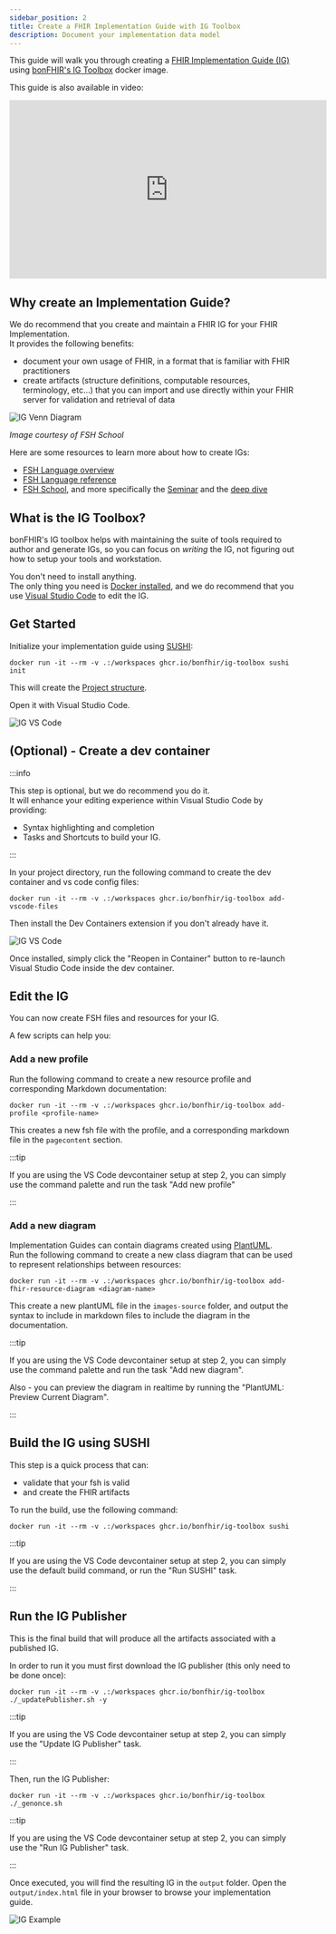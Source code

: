 ```yaml
---
sidebar_position: 2
title: Create a FHIR Implementation Guide with IG Toolbox
description: Document your implementation data model
---
```


This guide will walk you through creating a [FHIR Implementation Guide (IG)](https://www.hl7.org/fhir/implementationguide.html)
using [bonFHIR's IG Toolbox](https://github.com/bonfhir/ig-toolbox) docker image.

This guide is also available in video:

<p style={{textAlign: "center"}}>
  <iframe width="560" height="315" src="https://www.youtube-nocookie.com/embed/tgUZ1Et4fvM" title="YouTube video player" frameborder="0" allow="accelerometer; autoplay; clipboard-write; encrypted-media; gyroscope; picture-in-picture; web-share" allowfullscreen></iframe>
</p>

## Why create an Implementation Guide?

We do recommend that you create and maintain a FHIR IG for your FHIR Implementation.  
It provides the following benefits:

- document your own usage of FHIR, in a format that is familiar with FHIR practitioners
- create artifacts (structure definitions, computable resources, terminology, etc...) that you can import and use directly
  within your FHIR server for validation and retrieval of data

![IG Venn Diagram](/img/docs/ig_venn.svg)

_Image courtesy of FSH School_

Here are some resources to learn more about how to create IGs:

- [FSH Language overview](https://hl7.org/fhir/uv/shorthand/)
- [FSH Language reference](https://hl7.org/fhir/uv/shorthand/reference.html)
- [FSH School](https://fshschool.org/), and more specifically the [Seminar](https://fshschool.org/courses/fsh-seminar/) and the [deep dive](https://fshschool.org/courses/fsh-seminar/04-deep-dive-with-fsh.html)

## What is the IG Toolbox?

bonFHIR's IG toolbox helps with maintaining the suite of tools required to author and generate IGs,
so you can focus on _writing_ the IG, not figuring out how to setup your tools and workstation.

You don't need to install anything.  
The only thing you need is [Docker installed](https://www.docker.com/products/docker-desktop/),
and we do recommend that you use [Visual Studio Code](https://code.visualstudio.com/) to edit the IG.

## Get Started

Initialize your implementation guide using [SUSHI](https://fshschool.org/docs/sushi/):

```shell
docker run -it --rm -v .:/workspaces ghcr.io/bonfhir/ig-toolbox sushi init
```

This will create the [Project structure](https://fshschool.org/docs/sushi/project/).

Open it with Visual Studio Code.

![IG VS Code](/img/docs/ig_vscode.png)

## (Optional) - Create a dev container

:::info

This step is optional, but we do recommend you do it.  
It will enhance your editing experience within Visual Studio Code by providing:

- Syntax highlighting and completion
- Tasks and Shortcuts to build your IG.

:::

In your project directory, run the following command to create the dev container and vs code config files:

```shell
docker run -it --rm -v .:/workspaces ghcr.io/bonfhir/ig-toolbox add-vscode-files
```

Then install the Dev Containers extension if you don't already have it.

![IG VS Code](/img/docs/ig_vscode_devcontainer.png)

Once installed, simply click the "Reopen in Container" button to re-launch Visual Studio Code inside the dev container.

## Edit the IG

You can now create FSH files and resources for your IG.

A few scripts can help you:

### Add a new profile

Run the following command to create a new resource profile and corresponding Markdown documentation:

```shell
docker run -it --rm -v .:/workspaces ghcr.io/bonfhir/ig-toolbox add-profile <profile-name>
```

This creates a new fsh file with the profile, and a corresponding markdown file in the `pagecontent` section.

:::tip

If you are using the VS Code devcontainer setup at step 2, you can simply use the command palette and run the task "Add new profile"

:::

### Add a new diagram

Implementation Guides can contain diagrams created using [PlantUML](https://plantuml.com/).  
Run the following command to create a new class diagram that can be used to represent relationships between resources:

```shell
docker run -it --rm -v .:/workspaces ghcr.io/bonfhir/ig-toolbox add-fhir-resource-diagram <diagram-name>
```

This create a new plantUML file in the `images-source` folder, and output the syntax to include in markdown files to include the diagram in the documentation.

:::tip

If you are using the VS Code devcontainer setup at step 2, you can simply use the command palette and run the task "Add new diagram".

Also - you can preview the diagram in realtime by running the "PlantUML: Preview Current Diagram".

:::

## Build the IG using SUSHI

This step is a quick process that can:

- validate that your fsh is valid
- and create the FHIR artifacts

To run the build, use the following command:

```shell
docker run -it --rm -v .:/workspaces ghcr.io/bonfhir/ig-toolbox sushi
```

:::tip

If you are using the VS Code devcontainer setup at step 2, you can simply use the default build command, or run the "Run SUSHI" task.

:::

## Run the IG Publisher

This is the final build that will produce all the artifacts associated with a published IG.

In order to run it you must first download the IG publisher (this only need to be done once):

```shell
docker run -it --rm -v .:/workspaces ghcr.io/bonfhir/ig-toolbox ./_updatePublisher.sh -y
```

:::tip

If you are using the VS Code devcontainer setup at step 2, you can simply use the "Update IG Publisher" task.

:::

Then, run the IG Publisher:

```shell
docker run -it --rm -v .:/workspaces ghcr.io/bonfhir/ig-toolbox ./_genonce.sh
```

:::tip

If you are using the VS Code devcontainer setup at step 2, you can simply use the "Run IG Publisher" task.

:::

Once executed, you will find the resulting IG in the `output` folder.
Open the `output/index.html` file in your browser to browse your implementation guide.

![IG Example](/img/docs/ig_example.png)

